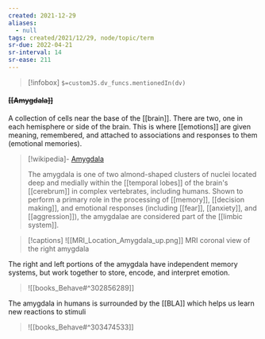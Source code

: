 ```yaml
---
created: 2021-12-29 
aliases:
  - null
tags: created/2021/12/29, node/topic/term
sr-due: 2022-04-21
sr-interval: 14
sr-ease: 211
---
```

> [!infobox]
`$=customJS.dv_funcs.mentionedIn(dv)`

#### <s class="topic-title">[[Amygdala]]</s>

A collection of cells near the base of the [[brain]]. There are two, one in each hemisphere or side of the brain. This is where [[emotions]] are given meaning, remembered, and attached to associations and responses to them (emotional memories). 
> [!wikipedia]- [Amygdala](https://en.wikipedia.org/wiki/Amygdala)
> 
> The amygdala is one of two almond-shaped clusters of nuclei located deep and medially within the [[temporal lobes]] of the brain's [[cerebrum]] in complex vertebrates, including humans. Shown to perform a primary role in the processing of [[memory]], [[decision making]], and emotional responses (including [[fear]], [[anxiety]], and [[aggression]]), the amygdalae are considered part of the [[limbic system]]. 
>

> [!captions]
> ![[MRI_Location_Amygdala_up.png]]
> MRI coronal view of the right amygdala

The right and left portions of the amygdala have independent memory systems, but work together to store, encode, and interpret emotion.


> ![[books_Behave#^302856289]]


The amygdala in humans is surrounded by the [[BLA]] which helps us learn new reactions to stimuli

> ![[books_Behave#^303474533]]
